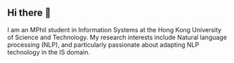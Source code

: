 ## Hi there 👋

I am an MPhil student in Information Systems at the Hong Kong University of Science and Technology. My research interests include Natural language processing (NLP), and particularly passionate about adapting NLP technology in the IS domain. 

<!--
**yixuantt/yixuantt** is a ✨ _special_ ✨ repository because its `README.md` (this file) appears on your GitHub profile.

Here are some ideas to get you started:

- 🔭 I’m currently working on ...
- 🌱 I’m currently learning ...
- 👯 I’m looking to collaborate on ...
- 🤔 I’m looking for help with ...
- 💬 Ask me about ...
- 📫 How to reach me: ...
- 😄 Pronouns: ...
- ⚡ Fun fact: ...
-->
